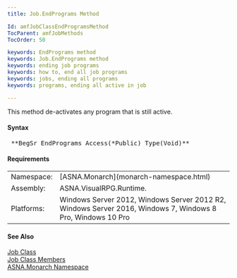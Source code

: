 ```yaml
---
title: Job.EndPrograms Method

Id: amfJobClassEndProgramsMethod
TocParent: amfJobMethods
TocOrder: 50

keywords: EndPrograms method
keywords: Job.EndPrograms method
keywords: ending job programs
keywords: how to, end all job programs
keywords: jobs, ending all programs
keywords: programs, ending all active in job

---
```


This method de-activates any program that is still active.
<!-- start -->

#### Syntax
<pre class="prettyprint"> **BegSr EndPrograms Access(*Public) Type(Void)**       </pre>

<!-- start -->

#### Requirements
<table class="dttable" cellspacing="0" cellpadding="4" width="60%">
           <colgroup>
            <col width="15%" style="font-weight:bold" />
            <col width="85%" />
          </colgroup>
          <tr>
            <td>Namespace:</td>
            <td>[ASNA.Monarch](monarch-namespace.html)</td>
          </tr>
          <tr>
            <td>Assembly:</td>
            <td>ASNA.VisualRPG.Runtime.</td>
          </tr>
         <tr>
            <td>Platforms:</td>
            <td> Windows Server 2012, Windows Server 2012 R2, Windows Server 2016, Windows 7, Windows 8 Pro, Windows 10 Pro</td>
         </tr>
</table>

<!-- end -->

#### See Also
[Job Class](job-class.html) <br clear="none" /> [Job Class Members](job-members.html) <br clear="none" /> [ASNA.Monarch Namespace](monarch-namespace.html) 
